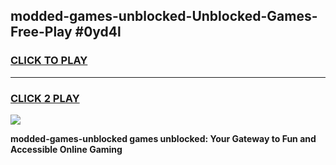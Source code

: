 
## modded-games-unblocked-Unblocked-Games-Free-Play #0yd4l
<h3>
<a href="https://us.freeplayer.one?title=modded-games-unblocked&ref=9M">CLICK TO PLAY</a></h3>
<hr>

<h3>
<a href="https://us.freeplayer.one?title=modded-games-unblocked&ref=9M">CLICK 2 PLAY</a>
  
</h3>

<a href="https://us.freeplayer.one?title=modded-games-unblocked&ref=9M"><img src="https://clearcache.store/games.png"></a>


**modded-games-unblocked games unblocked: Your Gateway to Fun and Accessible Online Gaming**
